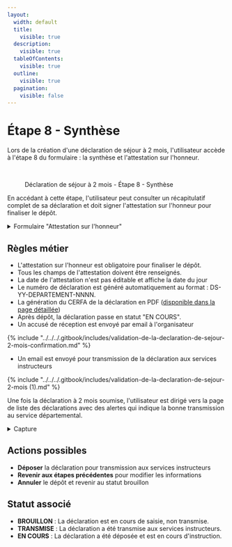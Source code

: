```yaml
---
layout:
  width: default
  title:
    visible: true
  description:
    visible: true
  tableOfContents:
    visible: true
  outline:
    visible: true
  pagination:
    visible: false
---
```


# Étape 8 - Synthèse

Lors de la création d'une déclaration de séjour à 2 mois, l'utilisateur accède à l'étape 8 du formulaire : la synthèse et l'attestation sur l'honneur.

<figure><img src="../../../.gitbook/assets/Capture d’écran 2025-07-05 à 17.10.04.png" alt=""><figcaption><p>Déclaration de séjour à 2 mois - Étape 8 - Synthèse</p></figcaption></figure>

En accédant à cette étape, l'utilisateur peut consulter un récapitulatif complet de sa déclaration et doit signer l'attestation sur l'honneur pour finaliser le dépôt.

<details>

<summary>Formulaire "Attestation sur l'honneur"</summary>

{% include "../../../.gitbook/includes/formulaire-declaration-de-sejour-a-2-mois-etape-8.md" %}

</details>

## Règles métier

* L'attestation sur l'honneur est obligatoire pour finaliser le dépôt.
* Tous les champs de l'attestation doivent être renseignés.
* La date de l'attestation n'est pas éditable et affiche la date du jour
* Le numéro de déclaration est généré automatiquement au format : DS-YY-DEPARTEMENT-NNNN.
* La génération du CERFA de la déclaration en PDF ([disponible dans la page détaillée](../page-detaillee-declaration.md))
* Après dépôt, la déclaration passe en statut "EN COURS".
* Un accusé de réception est envoyé par email à l'organisateur

{% include "../../../.gitbook/includes/validation-de-la-declaration-de-sejour-2-mois-confirmation.md" %}

* Un email est envoyé pour transmission de la déclaration aux services instructeurs

{% include "../../../.gitbook/includes/validation-de-la-declaration-de-sejour-2-mois (1).md" %}

Une fois la déclaration à 2 mois soumise, l'utilisateur est dirigé vers la page de liste des déclarations avec des alertes qui indique la bonne transmission au service départemental.&#x20;

<details>

<summary>Capture</summary>

<figure><img src="../../../.gitbook/assets/Capture d’écran 2025-07-05 à 18.21.49.png" alt=""><figcaption><p>Page de liste des déclarations de séjour</p></figcaption></figure>

</details>

## Actions possibles

* **Déposer** la déclaration pour transmission aux services instructeurs
* **Revenir aux étapes précédentes** pour modifier les informations
* **Annuler** le dépôt et revenir au statut brouillon

## Statut associé

* **BROUILLON** : La déclaration est en cours de saisie, non transmise.
* **TRANSMISE** : La déclaration a été transmise aux services instructeurs.
* **EN COURS** : La déclaration a été déposée et est en cours d'instruction.
